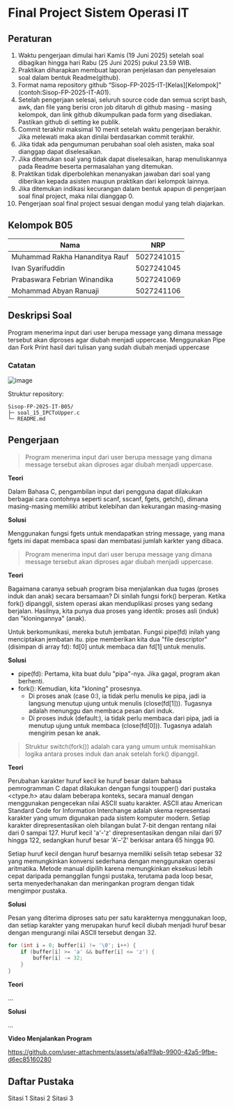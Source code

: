 # Final Project Sistem Operasi IT

## Peraturan
1. Waktu pengerjaan dimulai hari Kamis (19 Juni 2025) setelah soal dibagikan hingga hari Rabu (25 Juni 2025) pukul 23.59 WIB.
2. Praktikan diharapkan membuat laporan penjelasan dan penyelesaian soal dalam bentuk Readme(github).
3. Format nama repository github “Sisop-FP-2025-IT-[Kelas][Kelompok]” (contoh:Sisop-FP-2025-IT-A01).
4. Setelah pengerjaan selesai, seluruh source code dan semua script bash, awk, dan file yang berisi cron job ditaruh di github masing - masing kelompok, dan link github dikumpulkan pada form yang disediakan. Pastikan github di setting ke publik.
5. Commit terakhir maksimal 10 menit setelah waktu pengerjaan berakhir. Jika melewati maka akan dinilai berdasarkan commit terakhir.
6. Jika tidak ada pengumuman perubahan soal oleh asisten, maka soal dianggap dapat diselesaikan.
7. Jika ditemukan soal yang tidak dapat diselesaikan, harap menuliskannya pada Readme beserta permasalahan yang ditemukan.
8. Praktikan tidak diperbolehkan menanyakan jawaban dari soal yang diberikan kepada asisten maupun praktikan dari kelompok lainnya.
9. Jika ditemukan indikasi kecurangan dalam bentuk apapun di pengerjaan soal final project, maka nilai dianggap 0.
10. Pengerjaan soal final project sesuai dengan modul yang telah diajarkan.

## Kelompok B05

Nama 				| NRP
---				| ---
Muhammad Rakha Hananditya Rauf 	| 5027241015
Ivan Syarifuddin 		| 5027241045
Prabaswara Febrian Winandika 	| 5027241069
Mohammad Abyan Ranuaji 		| 5027241106

## Deskripsi Soal

Program menerima input dari user berupa message yang dimana message tersebut akan diproses agar diubah menjadi uppercase. Menggunakan Pipe dan Fork
Print hasil dari tulisan yang sudah diubah menjadi uppercase


### Catatan

![image](https://github.com/user-attachments/assets/5b7bd25d-9982-4d06-aff9-ea079797616f)

Struktur repository:
```
Sisop-FP-2025-IT-B05/
├─ soal_15_IPCToUpper.c
└─ README.md
```

## Pengerjaan

> Program menerima input dari user berupa message yang dimana message tersebut akan diproses agar diubah menjadi uppercase.

**Teori**

Dalam Bahasa C, pengambilan input dari pengguna dapat dilakukan berbagai cara contohnya seperti scanf, sscanf, fgets, getch(), dimana masing-masing memiliki atribut kelebihan dan kekurangan masing-masing

**Solusi**

Menggunakan fungsi fgets untuk mendapatkan string message, yang mana fgets ini dapat membaca spasi dan membatasi jumlah karkter yang dibaca.

> Program menerima input dari user berupa message yang dimana message tersebut akan diproses agar diubah menjadi uppercase.

**Teori**

Bagaimana caranya sebuah program bisa menjalankan dua tugas (proses induk dan anak) secara bersamaan? Di sinilah fungsi fork() berperan. Ketika fork() dipanggil, sistem operasi akan menduplikasi proses yang sedang berjalan. Hasilnya, kita punya dua proses yang identik: proses asli (induk) dan "kloningannya" (anak).

Untuk berkomunikasi, mereka butuh jembatan. Fungsi pipe(fd) inilah yang menciptakan jembatan itu. pipe memberikan kita dua "file descriptor" (disimpan di array fd): fd[0] untuk membaca dan fd[1] untuk menulis.

**Solusi**

- pipe(fd): Pertama, kita buat dulu "pipa"-nya. Jika gagal, program akan berhenti.
- fork(): Kemudian, kita "kloning" prosesnya.
  - Di proses anak (case 0:), ia tidak perlu menulis ke pipa, jadi ia langsung menutup ujung untuk menulis (close(fd[1])). Tugasnya adalah menunggu dan membaca pesan dari induk.
  - Di proses induk (default:), ia tidak perlu membaca dari pipa, jadi ia menutup ujung untuk membaca (close(fd[0])). Tugasnya adalah mengirim pesan ke anak.

> Struktur switch(fork()) adalah cara yang umum untuk memisahkan logika antara proses induk dan anak setelah fork() dipanggil.

**Teori**

Perubahan karakter huruf kecil ke huruf besar dalam bahasa pemrogramman C dapat dilakukan dengan fungsi toupper() dari pustaka <ctype.h> atau dalam beberapa konteks, secara manual dengan menggunakan pengecekan nilai ASCII suatu karakter. ASCII atau American Standard Code for Information Interchange adalah skema representasi karakter yang umum digunakan pada sistem komputer modern. Setiap karakter direpresentasikan oleh bilangan bulat 7-bit dengan rentang nilai dari 0 sampai 127. Huruf kecil 'a'-'z' direpresentasikan dengan nilai dari 97 hingga 122, sedangkan huruf besar 'A'–'Z' berkisar antara 65 hingga 90.
  
Setiap huruf kecil dengan huruf besarnya memiliki selisih tetap sebesar 32 yang memungkinkan konversi sederhana dengan menggunakan operasi aritmatika. Metode manual dipilih karena memungkinkan eksekusi lebih cepat daripada pemanggilan fungsi pustaka, terutama pada loop besar, serta menyederhanakan dan meringankan program dengan tidak mengimpor pustaka.
  
**Solusi**

Pesan yang diterima diproses satu per satu karakternya menggunakan loop, dan setiap karakter yang merupakan huruf kecil diubah menjadi huruf besar dengan mengurangi nilai ASCII tersebut dengan 32.

```c
for (int i = 0; buffer[i] != '\0'; i++) {
    if (buffer[i] >= 'a' && buffer[i] <= 'z') {
        buffer[i] -= 32;
    }
}
```

**Teori**

...

**Solusi**

...



**Video Menjalankan Program**

https://github.com/user-attachments/assets/a6a1f9ab-9900-42a5-9fbe-d6ec85160280

## Daftar Pustaka

Sitasi 1
Sitasi 2
Sitasi 3
